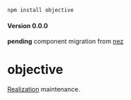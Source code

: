 `npm install objective`

#### Version 0.0.0 

**pending** component migration from [nez](https://github.com/nomilous/nez/tree/develop)

objective
=========

[Realization](https://github.com/nomilous/realize) maintenance.

